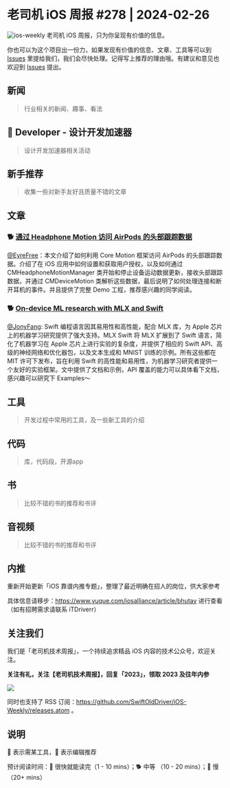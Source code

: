 # 老司机 iOS 周报 #278 | 2024-02-26

![ios-weekly](https://github.com/SwiftOldDriver/iOS-Weekly/blob/master/assets/ios-weekly.png?raw=true)
老司机 iOS 周报，只为你呈现有价值的信息。

你也可以为这个项目出一份力，如果发现有价值的信息、文章、工具等可以到 [Issues](https://github.com/SwiftOldDriver/iOS-Weekly/issues) 里提给我们，我们会尽快处理。记得写上推荐的理由哦。有建议和意见也欢迎到 [Issues](https://github.com/SwiftOldDriver/iOS-Weekly/issues) 提出。

## 新闻

> 行业相关的新闻、趣事、看法

##  Developer - 设计开发加速器

> 设计开发加速器相关活动

## 新手推荐

> 收集一些对新手友好且质量不错的文章

## 文章

### 🐕 [通过 Headphone Motion 访问 AirPods 的头部跟踪数据](https://github.com/LLLLLayer/Headphone-Motion)

[@EyreFree](https://github.com/EyreFree)：本文介绍了如何利用 Core Motion 框架访问 AirPods 的头部跟踪数据。介绍了在 iOS 应用中如何设置和获取用户授权，以及如何通过 CMHeadphoneMotionManager 类开始和停止设备运动数据更新，接收头部跟踪数据，并通过 CMDeviceMotion 类解析这些数据，最后说明了如何处理连接和断开耳机的事件。并且提供了完整 Demo 工程，推荐感兴趣的同学阅读。

### 🐕 [On-device ML research with MLX and Swift](https://www.swift.org/blog/mlx-swift/)

[@JonyFang](https://github.com/JonyFang): Swift 编程语言因其易用性和高性能，配合 MLX 库，为 Apple 芯片上的机器学习研究提供了强大支持。MLX Swift 将 MLX 扩展到了 Swift 语言，简化了机器学习在 Apple 芯片上进行实验的复杂度，并提供了相应的 Swift API、高级的神经网络和优化器包，以及文本生成和 MNIST 训练的示例。所有这些都在 MIT 许可下发布，旨在利用 Swift 的高性能和易用性，为机器学习研究者提供一个友好的实验框架。文中提供了文档和示例，API 覆盖的能力可以具体看下文档，感兴趣可以研究下 Examples～

## 工具

> 开发过程中常用的工具，及一些新工具的介绍

## 代码

> 库，代码段，开源app

## 书

> 比较不错的书的推荐和书评

## 音视频

> 比较不错的书的推荐和书评

## 内推

重新开始更新「iOS 靠谱内推专题」，整理了最近明确在招人的岗位，供大家参考

具体信息请移步：https://www.yuque.com/iosalliance/article/bhutav 进行查看（如有招聘需求请联系 iTDriverr）

## 关注我们

我们是「老司机技术周报」，一个持续追求精品 iOS 内容的技术公众号，欢迎关注。

**关注有礼，关注【老司机技术周报】，回复「2023」，领取 2023 及往年内参**

![](https://github.com/SwiftOldDriver/iOS-Weekly/blob/master/assets/qrcode_for_wechat.jpg?raw=true)

同时也支持了 RSS 订阅：https://github.com/SwiftOldDriver/iOS-Weekly/releases.atom 。

## 说明

🚧 表示需某工具，🌟 表示编辑推荐

预计阅读时间：🐎 很快就能读完（1 - 10 mins）；🐕 中等 （10 - 20 mins）；🐢 慢（20+ mins）
